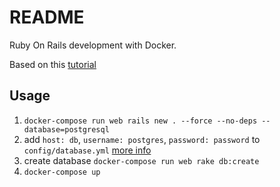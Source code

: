# README

Ruby On Rails development with Docker.

Based on this [tutorial](https://docs.docker.com/compose/rails/)

## Usage

1. `docker-compose run web rails new . --force --no-deps --database=postgresql`
2. add `host: db`, `username: postgres`, `password: password` to `config/database.yml` [more info](https://docs.docker.com/compose/rails/#connect-the-database)
3. create database `docker-compose run web rake db:create`
4. `docker-compose up`
